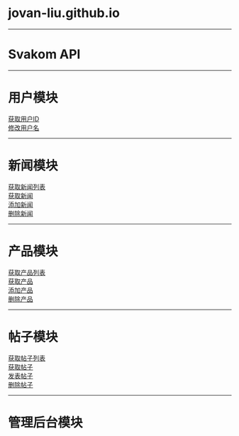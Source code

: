 # jovan-liu.github.io
---
# Svakom API
---
# 用户模块
[获取用户ID]()  
[修改用户名]()  

---
# 新闻模块
[获取新闻列表](https://github.com/jovan-liu/jovan-liu.github.io/tree/master/news/news-list.md)    
[获取新闻](https://github.com/jovan-liu/jovan-liu.github.io/tree/master/news/news-get.md)  
[添加新闻](https://github.com/jovan-liu/jovan-liu.github.io/tree/master/news/news-save.md)  
[删除新闻](https://github.com/jovan-liu/jovan-liu.github.io/tree/master/news/news-delete.md)  

---
# 产品模块
[获取产品列表](https://github.com/jovan-liu/jovan-liu.github.io/tree/master/item/item-list.md)  
[获取产品](https://github.com/jovan-liu/jovan-liu.github.io/tree/master/item/item-get.md)  
[添加产品](https://github.com/jovan-liu/jovan-liu.github.io/tree/master/item/item-save.md)  
[删除产品](https://github.com/jovan-liu/jovan-liu.github.io/tree/master/item/item-delete.md)  

---
# 帖子模块
[获取帖子列表](https://github.com/jovan-liu/jovan-liu.github.io/tree/master/post/post-list.md)  
[获取帖子](https://github.com/jovan-liu/jovan-liu.github.io/tree/master/post/post-get.md)    
[发表帖子](https://github.com/jovan-liu/jovan-liu.github.io/tree/master/post/post-save.md)    
[删除帖子](https://github.com/jovan-liu/jovan-liu.github.io/tree/master/post/post-delete.md)  

---
# 管理后台模块
